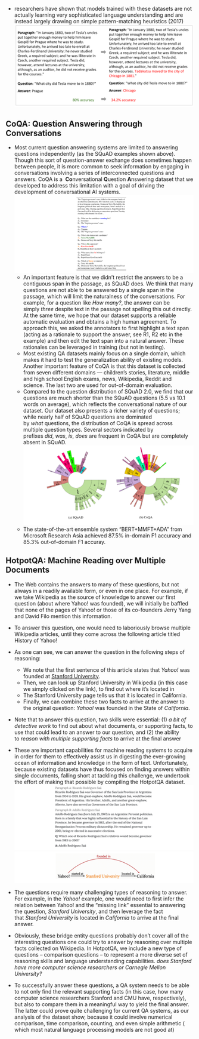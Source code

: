 - researchers have shown that models trained with these datasets are not actually learning very sophisticated language understanding and are instead largely drawing on simple pattern-matching heuristics (2017)
![Pasted image 20230927154918.png](../Images/Pasted%20image%2020230927154918.png)
## CoQA: Question Answering through Conversations

- Most current question answering systems are limited to answering questions independently (as the SQuAD examples shown above). Though this sort of question-answer exchange does sometimes happen between people, it is more common to seek information by engaging in conversations involving a series of interconnected questions and answers. CoQA is a 
  **Co**nversational **Q**uestion **A**nswering dataset that we developed to address this limitation with a goal of driving the development of conversational AI systems. ![Pasted image 20230927155054.png](../Images/Pasted%20image%2020230927155054.png)
  - An important feature is that we didn’t restrict the answers to be a contiguous span in the passage, as SQuAD does. We think that many questions are not able to be answered by a single span in the passage, which will limit the naturalness of the conversations. For example, for a question like _How many?_, the answer can be simply _three_ despite text in the passage not spelling this out directly. At the same time, we hope that our dataset supports a reliable automatic evaluation and obtains a high human agreement. To approach this, we asked the annotators to first highlight a text span (acting as a rationale to support the answer, see R1, R2 etc in the example) and then edit the text span into a natural answer. These rationales can be leveraged in training (but not in testing). 
  - Most existing QA datasets mainly focus on a single domain, which makes it hard to test the generalization ability of existing models. Another important feature of CoQA is that this dataset is collected from seven different domains — children’s stories, literature, middle and high school English exams, news, Wikipedia, Reddit and science. The last two are used for out-of-domain evaluation.
  - Compared to the question distribution of SQuAD 2.0, we find that our questions are much shorter than the SQuAD questions (5.5 vs 10.1 words on average), which reflects the conversational nature of our dataset. Our dataset also presents a richer variety of questions; while nearly half of SQuAD questions are dominated by _what_ questions, the distribution of CoQA is spread across multiple question types. Several sectors indicated by prefixes _did_, _was_, _is_, _does_ are frequent in CoQA but are completely absent in SQuAD.![Pasted image 20230927155355.png](../Images/Pasted%20image%2020230927155355.png)
  - The state-of-the-art ensemble system “BERT+MMFT+ADA” from Microsoft Research Asia achieved 87.5% in-domain F1 accuracy and 85.3% out-of-domain F1 accuray.
## HotpotQA: Machine Reading over Multiple Documents

- The Web contains the answers to many of these questions, but not always in a readily available form, or even in one place. For example, if we take Wikipedia as the source of knowledge to answer our first question (about where Yahoo! was founded), we will initially be baffled that none of the pages of Yahoo! or those of its co-founders Jerry Yang and David Filo mention this information.
- To answer this question, one would need to laboriously browse multiple Wikipedia articles, until they come across the following article titled History of Yahoo!
- As one can see, we can answer the question in the following steps of reasoning:

	- We note that the first sentence of this article states that _Yahoo!_ was founded at [Stanford University](https://en.wikipedia.org/wiki/Stanford_University).
	- Then, we can look up Stanford University in Wikipedia (in this case we simply clicked on the link), to find out where it’s located in
	- The Stanford University page tells us that it is located in California.
	- Finally, we can combine these two facts to arrive at the answer to the original question: _Yahoo!_ was founded in the State of _California_.
- Note that to answer this question, two skills were essential: (1) _a bit of detective work_ to find out about what documents, or supporting facts, to use that could lead to an answer to our question, and (2) the ability to _reason with multiple supporting facts_ to arrive at the final answer
- These are important capabilities for machine reading systems to acquire in order for them to effectively assist us in digesting the ever-growing ocean of information and knowledge in the form of text. Unfortunately, because existing datasets have thus focused on finding answers within single documents, falling short at tackling this challenge, we undertook the effort of making that possible by compiling the HotpotQA dataset.![Pasted image 20230927155621.png](../Images/Pasted%20image%2020230927155621.png)![Pasted image 20230927155633.png](../Images/Pasted%20image%2020230927155633.png)
- The questions require many challenging types of reasoning to answer. For example, in the _Yahoo!_ example, one would need to first infer the relation between Yahoo! and the “missing link” essential to answering the question, _Stanford University_, and then leverage the fact that _Stanford University_ is located in _California_ to arrive at the final answer.
- Obviously, these bridge entity questions probably don’t cover all of the interesting questions one could try to answer by reasoning over multiple facts collected on Wikipedia. In HotpotQA, we include a new type of questions – comparison questions – to represent a more diverse set of reasoning skills and language understanding capabilities. _does Stanford have more computer science researchers or Carnegie Mellon University?_
- To successfully answer these questions, a QA system needs to be able to not only find the relevant supporting facts (in this case, how many computer science researchers Stanford and CMU have, respectively), but also to compare them in a meaningful way to yield the final answer. The latter could prove quite challenging for current QA systems, as our analysis of the dataset show, because it could involve numerical comparison, time comparison, counting, and even simple arithmetic ( which most natural language processing models are not good at)